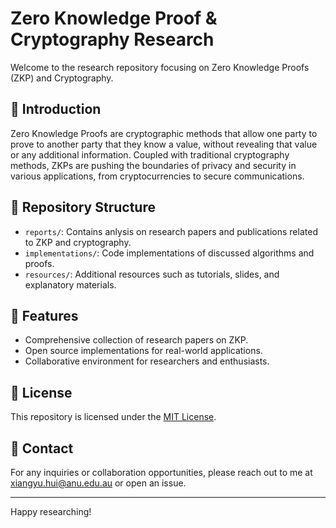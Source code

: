 # Zero Knowledge Proof & Cryptography Research



Welcome to the research repository focusing on Zero Knowledge Proofs (ZKP) and Cryptography. 

## 📜 Introduction

Zero Knowledge Proofs are cryptographic methods that allow one party to prove to another party that they know a value, without revealing that value or any additional information. Coupled with traditional cryptography methods, ZKPs are pushing the boundaries of privacy and security in various applications, from cryptocurrencies to secure communications.

## 📂 Repository Structure

- `reports/`: Contains anlysis on research papers and publications related to ZKP and cryptography.
- `implementations/`: Code implementations of discussed algorithms and proofs.
- `resources/`: Additional resources such as tutorials, slides, and explanatory materials.

## 🌟 Features

- Comprehensive collection of research papers on ZKP.
- Open source implementations for real-world applications.
- Collaborative environment for researchers and enthusiasts.





## 📝 License

This repository is licensed under the [MIT License](./LICENSE). 

## 📧 Contact

For any inquiries or collaboration opportunities, please reach out to me at [xiangyu.hui@anu.edu.au](mailto:youremail@example.com) or open an issue.

---

Happy researching!
